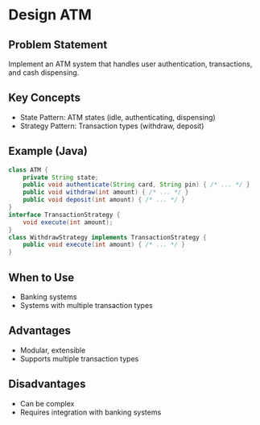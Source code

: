 # Design ATM

## Problem Statement

Implement an ATM system that handles user authentication, transactions, and cash dispensing.

## Key Concepts

- State Pattern: ATM states (idle, authenticating, dispensing)
- Strategy Pattern: Transaction types (withdraw, deposit)

## Example (Java)

```java
class ATM {
    private String state;
    public void authenticate(String card, String pin) { /* ... */ }
    public void withdraw(int amount) { /* ... */ }
    public void deposit(int amount) { /* ... */ }
}
interface TransactionStrategy {
    void execute(int amount);
}
class WithdrawStrategy implements TransactionStrategy {
    public void execute(int amount) { /* ... */ }
}
```

## When to Use

- Banking systems
- Systems with multiple transaction types

## Advantages

- Modular, extensible
- Supports multiple transaction types

## Disadvantages

- Can be complex
- Requires integration with banking systems
